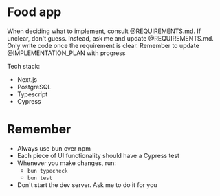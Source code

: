 # Food app

When deciding what to implement, consult @REQUIREMENTS.md. If unclear, don't guess. Instead, ask me and update @REQUIREMENTS.md. Only write code once the requirement is clear. Remember to update @IMPLEMENTATION_PLAN with progress

Tech stack:
- Next.js
- PostgreSQL
- Typescript
- Cypress

# Remember
- Always use bun over npm
- Each piece of UI functionality should have a Cypress test
- Whenever you make changes, run:
  - `bun typecheck`
  - `bun test`
- Don't start the dev server. Ask me to do it for you
